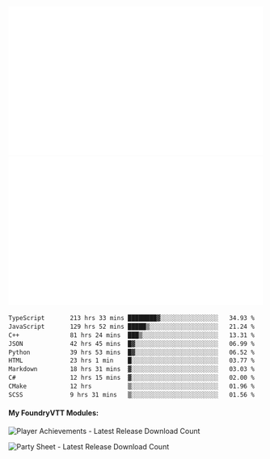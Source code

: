 
![](https://raw.githubusercontent.com/eddiedover/ghstats/master/generated/overview.svg)
![](https://raw.githubusercontent.com/eddiedover/ghstats/master/generated/languages.svg)

<!--START_SECTION:waka-->

```txt
TypeScript       213 hrs 33 mins ████████▓░░░░░░░░░░░░░░░░   34.93 %
JavaScript       129 hrs 52 mins █████▒░░░░░░░░░░░░░░░░░░░   21.24 %
C++              81 hrs 24 mins  ███▒░░░░░░░░░░░░░░░░░░░░░   13.31 %
JSON             42 hrs 45 mins  █▓░░░░░░░░░░░░░░░░░░░░░░░   06.99 %
Python           39 hrs 53 mins  █▓░░░░░░░░░░░░░░░░░░░░░░░   06.52 %
HTML             23 hrs 1 min    █░░░░░░░░░░░░░░░░░░░░░░░░   03.77 %
Markdown         18 hrs 31 mins  ▓░░░░░░░░░░░░░░░░░░░░░░░░   03.03 %
C#               12 hrs 15 mins  ▓░░░░░░░░░░░░░░░░░░░░░░░░   02.00 %
CMake            12 hrs          ▒░░░░░░░░░░░░░░░░░░░░░░░░   01.96 %
SCSS             9 hrs 31 mins   ▒░░░░░░░░░░░░░░░░░░░░░░░░   01.56 %
```

<!--END_SECTION:waka-->

#### My FoundryVTT Modules:

  ![Player Achievements - Latest Release Download Count](https://img.shields.io/badge/dynamic/json?label=Player%20Achievements%20-%20Downloads@latest&query=assets%5B1%5D.download_count&url=https%3A%2F%2Fapi.github.com%2Frepos%2FEddieDover%2Ffvtt-player-achievements%2Freleases%2Flatest)

  ![Party Sheet - Latest Release Download Count](https://img.shields.io/badge/dynamic/json?label=Party%20Sheet%20-%20Downloads@latest&query=assets%5B1%5D.download_count&url=https%3A%2F%2Fapi.github.com%2Frepos%2FEddieDover%2Ffvtt-party-sheet%2Freleases%2Flatest)

<a rel="me" href="https://techhub.social/@EddieDover"></a>

